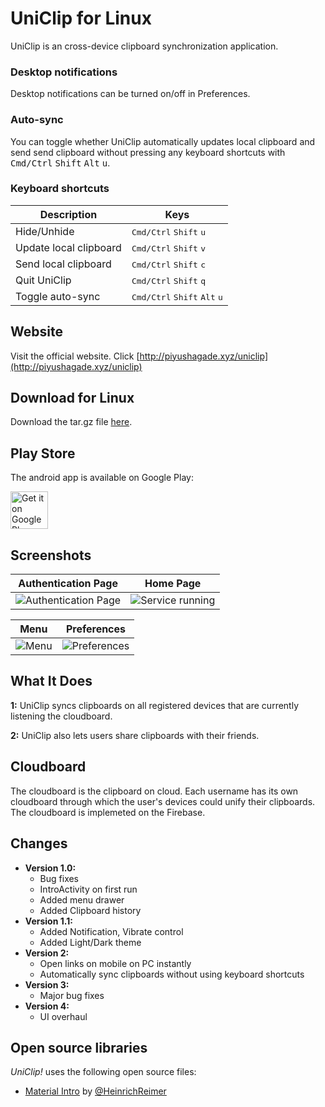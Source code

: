 
UniClip for Linux
=======================

UniClip is an cross-device clipboard synchronization application. 

### Desktop notifications

Desktop notifications can be turned on/off in Preferences.


### Auto-sync

You can toggle whether UniClip automatically updates local clipboard and send send clipboard without pressing any keyboard shortcuts with <kbd>Cmd/Ctrl</kbd> <kbd>Shift</kbd> <kbd>Alt</kbd> <kbd>u</kbd>.

### Keyboard shortcuts

Description            | Keys
-----------------------| -----------------------
Hide/Unhide            | <kbd>Cmd/Ctrl</kbd> <kbd>Shift</kbd> <kbd>u</kbd>
Update local clipboard   | <kbd>Cmd/Ctrl</kbd> <kbd>Shift</kbd> <kbd>v</kbd>
Send local clipboard     | <kbd>Cmd/Ctrl</kbd> <kbd>Shift</kbd> <kbd>c</kbd>
Quit UniClip      | <kbd>Cmd/Ctrl</kbd> <kbd>Shift</kbd> <kbd>q</kbd>
Toggle auto-sync  | <kbd>Cmd/Ctrl</kbd> <kbd>Shift</kbd> <kbd>Alt</kbd> <kbd>u</kbd>


Website
----
Visit the official website. Click [http://piyushagade.xyz/uniclip](http://piyushagade.xyz/uniclip)


Download for Linux
----
Download the tar.gz file <a href="https://github.com/piyushagade/web/blob/gh-pages/uniclip/download/uniclip-linux-x64.tar.gz?raw=true">here</a>.

Play Store
----
The android app is available on Google Play:

<a href="https://play.google.com/store/apps/details?id=com.piyushagade.uniclip">
	<img alt="Get it on Google Play" src="https://play.google.com/intl/en_us/badges/images/generic/en-play-badge.png" height="60" />
</a>

Screenshots
-----------

| Authentication Page | Home Page |
|:-:|:-:|
| ![Authentication Page][1] | ![Service running][3] |


| Menu | Preferences |
|:-:|:-:|
| ![Menu][4] | ![Preferences][2] |


What It Does
-----

**1:** UniClip syncs clipboards on all registered devices that are currently listening the cloudboard.

**2:** UniClip also lets users share clipboards with their friends.

Cloudboard
-------
The cloudboard is the clipboard on cloud. Each username has its own cloudboard through which the user's devices could unify their clipboards. The cloudboard is implemeted on the Firebase.

Changes
-------

* **Version 1.0:**
    * Bug fixes
    * IntroActivity on first run
    * Added menu drawer
    * Added Clipboard history
* **Version 1.1:**
    * Added Notification, Vibrate control
    * Added Light/Dark theme
* **Version 2:**
    * Open links on mobile on PC instantly
    * Automatically sync clipboards without using keyboard shortcuts
* **Version 3:**
    * Major bug fixes
* **Version 4:**
    * UI overhaul

Open source libraries
-------

*UniClip!* uses the following open source files:

* [Material Intro][7] by [@HeinrichReimer][6]


[7]: https://github.com/piyushagade/material-intro
[6]: https://github.com/HeinrichReimer


[1]: http://i.imgur.com/LXBO1Ey.png
[2]: http://i.imgur.com/vXnm4EF.png
[3]: http://i.imgur.com/holmAaL.png
[4]: http://i.imgur.com/qsOxLxR.png
[5]: http://i.imgur.com/StS7Vtl.png

